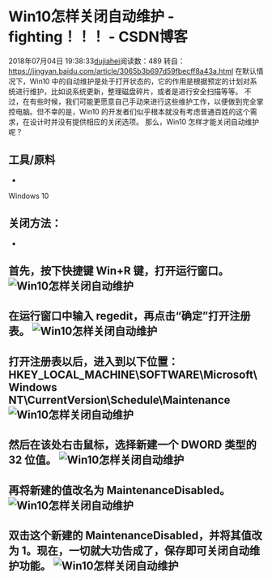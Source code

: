 # Win10怎样关闭自动维护 - fighting！！！ - CSDN博客
2018年07月04日 19:38:33[dujiahei](https://me.csdn.net/dujiahei)阅读数：489
转自：https://jingyan.baidu.com/article/3065b3b697d59fbecff8a43a.html
在默认情况下，Win10 中的自动维护是处于打开状态的，它的作用是根据预定的计划对系统进行维护，比如说系统更新，整理磁盘碎片，或者是进行安全扫描等等。
不过，在有些时候，我们可能更愿意自己手动来进行这些维护工作，以便做到完全掌控电脑。但不幸的是，Win10 的开发者们似乎根本就没有考虑普通百姓的这个需求，在设计时并没有提供相应的关闭选项。
那么，Win10 怎样才能关闭自动维护呢？
## 工具/原料
- 
Windows 10
## 关闭方法：
- 
首先，按下快捷键 Win+R 键，打开运行窗口。
![Win10怎样关闭自动维护](https://imgsa.baidu.com/exp/w=500/sign=310610f201fa513d51aa6cde0d6c554c/5ab5c9ea15ce36d375b0061e33f33a87e950b16c.jpg)
- 
在运行窗口中输入 regedit，再点击“确定”打开注册表。
![Win10怎样关闭自动维护](https://imgsa.baidu.com/exp/w=500/sign=02e411958ed6277fe912323818391f63/472309f790529822f7ebbceddeca7bcb0b46d4c0.jpg)
- 
打开注册表以后，进入到以下位置：
HKEY_LOCAL_MACHINE\SOFTWARE\Microsoft\Windows NT\CurrentVersion\Schedule\Maintenance
![Win10怎样关闭自动维护](https://imgsa.baidu.com/exp/w=500/sign=497c782379cf3bc7e800cdece101babd/9f510fb30f2442a7f746798bd843ad4bd1130257.jpg)
- 
然后在该处右击鼠标，选择新建一个 DWORD 类型的 32 位值。
![Win10怎样关闭自动维护](https://imgsa.baidu.com/exp/w=500/sign=ca7e631eb3a1cd1105b672208913c8b0/c995d143ad4bd1134152301c53afa40f4bfb0504.jpg)
- 
再将新建的值改名为 MaintenanceDisabled。
![Win10怎样关闭自动维护](https://imgsa.baidu.com/exp/w=500/sign=8d207b09763e6709be0045ff0bc69fb8/34fae6cd7b899e512515bd3a4ba7d933c8950d00.jpg)
- 
双击这个新建的 MaintenanceDisabled，并将其值改为 1。现在，一切就大功告成了，保存即可关闭自动维护功能。
![Win10怎样关闭自动维护](https://imgsa.baidu.com/exp/w=500/sign=849e01a9d9a20cf44690fedf46094b0c/3b292df5e0fe9925612def7e3da85edf8db171ff.jpg)
- 
